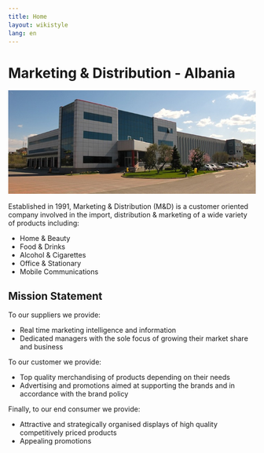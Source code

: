 ```yaml
---
title: Home
layout: wikistyle
lang: en
---
```


Marketing &amp; Distribution - Albania
======================================


<div style="text-align: center;"><img class="border" src="images/MD-offices.jpg" alt="M&amp;D Headquarters" /></div>

Established in 1991, Marketing &amp; Distribution (M&amp;D) is a customer oriented company involved in the import, distribution &amp; marketing of a wide variety of products including:

* Home &amp; Beauty
* Food &amp; Drinks
* Alcohol &amp; Cigarettes
* Office &amp; Stationary
* Mobile Communications


Mission Statement
-----------------
To our suppliers we provide:
* Real time marketing intelligence and information
* Dedicated managers with the sole focus of growing their market share and business

To our customer we provide:
* Top quality merchandising of products depending on their needs
* Advertising and promotions aimed at supporting the brands and in accordance with the brand policy

Finally, to our end consumer we provide:
* Attractive and strategically organised displays of high quality competitively priced products
* Appealing promotions

